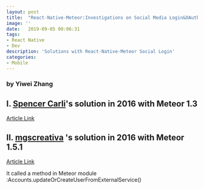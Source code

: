 ```yaml
---
layout: post
title:  "React-Native-Meteor:Investigations on Social Media Login&OAuth "
image: ''
date:   2019-09-05 00:06:31
tags:
- React Native 
- Dev
description: 'Solutions with React-Native-Meteor Social Login'
categories:
- Mobile
---
```


### by Yiwei Zhang



## I.	[Spencer Carli](https://medium.com/@spencer_carli)'s solution in 2016 with Meteor 1.3 

[Article Link](https://medium.com/differential/react-native-meteor-oauth-with-facebook-3d1346d7cdb7#.kr5f8jorz)

## II. [mgscreativa](https://github.com/mgscreativa) 's solution in 2016 with Meteor 1.5.1

[Article Link](https://github.com/inProgress-team/react-native-meteor/issues/278)

It called a method in Meteor module :Accounts.updateOrCreateUserFromExternalService()
